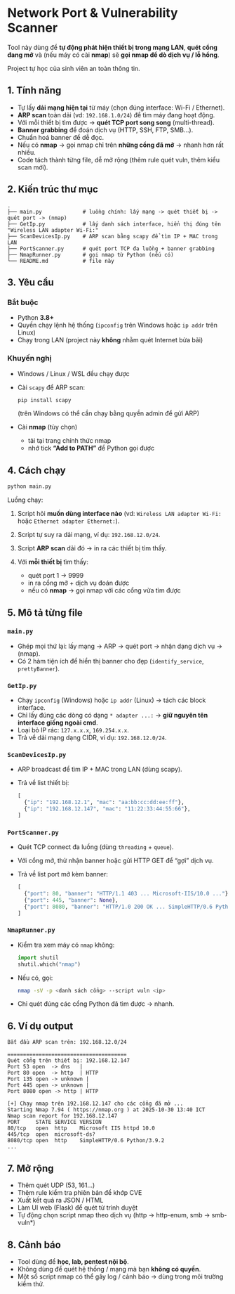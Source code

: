 # Network Port & Vulnerability Scanner

Tool này dùng để **tự động phát hiện thiết bị trong mạng LAN**, **quét cổng đang mở** và (nếu máy có cài **nmap**) sẽ **gọi nmap để dò dịch vụ / lỗ hổng**.

Project tự học của sinh viên an toàn thông tin.

## 1. Tính năng

* Tự lấy **dải mạng hiện tại** từ máy (chọn đúng interface: Wi-Fi / Ethernet).
* **ARP scan** toàn dải (vd: `192.168.1.0/24`) để tìm máy đang hoạt động.
* Với mỗi thiết bị tìm được → **quét TCP port song song** (multi-thread).
* **Banner grabbing** để đoán dịch vụ (HTTP, SSH, FTP, SMB…).
* Chuẩn hoá banner để dễ đọc.
* Nếu có **nmap** → gọi nmap chỉ trên **những cổng đã mở** → nhanh hơn rất nhiều.
* Code tách thành từng file, dễ mở rộng (thêm rule quét vuln, thêm kiểu scan mới).

## 2. Kiến trúc thư mục

```text
.
├── main.py             # luồng chính: lấy mạng -> quét thiết bị -> quét port -> (nmap)
├── GetIp.py            # lấy danh sách interface, hiển thị đúng tên "Wireless LAN adapter Wi-Fi:"
├── ScanDevicesIp.py    # ARP scan bằng scapy để tìm IP + MAC trong LAN
├── PortScanner.py      # quét port TCP đa luồng + banner grabbing
├── NmapRunner.py       # gọi nmap từ Python (nếu có)
└── README.md           # file này
```

## 3. Yêu cầu

### Bắt buộc

* Python **3.8+**
* Quyền chạy lệnh hệ thống (`ipconfig` trên Windows hoặc `ip addr` trên Linux)
* Chạy trong LAN (project này **không** nhằm quét Internet bừa bãi)

### Khuyến nghị

* Windows / Linux / WSL đều chạy được

* Cài `scapy` để ARP scan:

  ```bash
  pip install scapy
  ```

  (trên Windows có thể cần chạy bằng quyền admin để gửi ARP)

* Cài **nmap** (tùy chọn)

  * tải tại trang chính thức nmap
  * nhớ tick **“Add to PATH”** để Python gọi được

## 4. Cách chạy

```bash
python main.py
```

Luồng chạy:

1. Script hỏi **muốn dùng interface nào** (vd: `Wireless LAN adapter Wi-Fi:` hoặc `Ethernet adapter Ethernet:`).
2. Script tự suy ra dải mạng, ví dụ: `192.168.12.0/24`.
3. Script **ARP scan** dải đó → in ra các thiết bị tìm thấy.
4. Với **mỗi thiết bị** tìm thấy:

   * quét port 1 → 9999
   * in ra cổng mở + dịch vụ đoán được
   * nếu có **nmap** → gọi nmap với các cổng vừa tìm được

## 5. Mô tả từng file

### `main.py`

* Ghép mọi thứ lại: lấy mạng → ARP → quét port → nhận dạng dịch vụ → (nmap).
* Có 2 hàm tiện ích để hiển thị banner cho đẹp (`identify_service`, `prettyBanner`).

### `GetIp.py`

* Chạy `ipconfig` (Windows) hoặc `ip addr` (Linux) → tách các block interface.
* Chỉ lấy đúng các dòng có dạng `* adapter ...:` → **giữ nguyên tên interface giống ngoài cmd**.
* Loại bỏ IP rác: `127.x.x.x`, `169.254.x.x`.
* Trả về dải mạng dạng CIDR, ví dụ: `192.168.12.0/24`.

### `ScanDevicesIp.py`

* ARP broadcast để tìm IP + MAC trong LAN (dùng scapy).
* Trả về list thiết bị:

  ```python
  [
    {"ip": "192.168.12.1", "mac": "aa:bb:cc:dd:ee:ff"},
    {"ip": "192.168.12.147", "mac": "11:22:33:44:55:66"},
  ]
  ```

### `PortScanner.py`

* Quét TCP connect đa luồng (dùng `threading` + `queue`).
* Với cổng mở, thử nhận banner hoặc gửi HTTP GET để “gợi” dịch vụ.
* Trả về list port mở kèm banner:

  ```python
  [
    {"port": 80, "banner": "HTTP/1.1 403 ... Microsoft-IIS/10.0 ..."},
    {"port": 445, "banner": None},
    {"port": 8080, "banner": "HTTP/1.0 200 OK ... SimpleHTTP/0.6 Python/3.9.2"},
  ]
  ```

### `NmapRunner.py`

* Kiểm tra xem máy có `nmap` không:

  ```python
  import shutil
  shutil.which("nmap")
  ```

* Nếu có, gọi:

  ```bash
  nmap -sV -p <danh sách cổng> --script vuln <ip>
  ```

* Chỉ quét đúng các cổng Python đã tìm được → nhanh.

## 6. Ví dụ output

```text
Bắt đầu ARP scan trên: 192.168.12.0/24

======================================
Quét cổng trên thiết bị: 192.168.12.147
Port 53 open  -> dns   |
Port 80 open  -> http  | HTTP
Port 135 open -> unknown |
Port 445 open -> unknown |
Port 8080 open -> http | HTTP

[+] Chạy nmap trên 192.168.12.147 cho các cổng đã mở ...
Starting Nmap 7.94 ( https://nmap.org ) at 2025-10-30 13:40 ICT
Nmap scan report for 192.168.12.147
PORT     STATE SERVICE VERSION
80/tcp   open  http    Microsoft IIS httpd 10.0
445/tcp  open  microsoft-ds?
8080/tcp open  http    SimpleHTTP/0.6 Python/3.9.2
...
```

## 7. Mở rộng

* Thêm quét UDP (53, 161…)
* Thêm rule kiểm tra phiên bản để khớp CVE
* Xuất kết quả ra JSON / HTML
* Làm UI web (Flask) để quét từ trình duyệt
* Tự động chọn script nmap theo dịch vụ (http → http-enum, smb → smb-vuln*)

## 8. Cảnh báo

* Tool dùng để **học, lab, pentest nội bộ**.
* Không dùng để quét hệ thống / mạng mà bạn **không có quyền**.
* Một số script nmap có thể gây log / cảnh báo → dùng trong môi trường kiểm thử.

